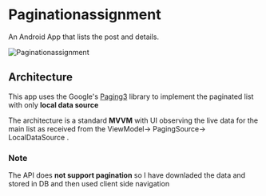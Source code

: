 # Paginationassignment
An Android App that lists the post and details.

![Paginationassignment](assign.gif)

## Architecture 

This app uses the Google's [Paging3](https://developer.android.com/topic/libraries/architecture/paging/v3-overview)
library to implement the paginated list with only **local data source**

The architecture is a  standard **MVVM** with UI observing the live data for the main list as 
received from the ViewModel->  PagingSource-> LocalDataSource  .

### Note 
The API does **not support pagination** so I have downladed the data and stored in DB and then used client side navigation 

